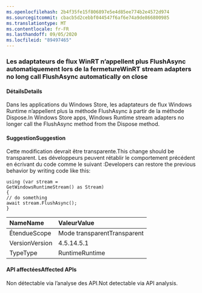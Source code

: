 ```yaml
---
ms.openlocfilehash: 2b4f35fe15f806897e5e4d85ee774b2e4572d974
ms.sourcegitcommit: cbacb5d2cebbf044547f6af6e74a9de866800985
ms.translationtype: MT
ms.contentlocale: fr-FR
ms.lasthandoff: 09/05/2020
ms.locfileid: "89497465"
---
```

### <a name="winrt-stream-adapters-no-long-call-flushasync-automatically-on-close"></a><span data-ttu-id="aeeda-101">Les adaptateurs de flux WinRT n’appellent plus FlushAsync automatiquement lors de la fermeture</span><span class="sxs-lookup"><span data-stu-id="aeeda-101">WinRT stream adapters no long call FlushAsync automatically on close</span></span>

#### <a name="details"></a><span data-ttu-id="aeeda-102">Détails</span><span class="sxs-lookup"><span data-stu-id="aeeda-102">Details</span></span>

<span data-ttu-id="aeeda-103">Dans les applications du Windows Store, les adaptateurs de flux Windows Runtime n’appellent plus la méthode FlushAsync à partir de la méthode Dispose.</span><span class="sxs-lookup"><span data-stu-id="aeeda-103">In Windows Store apps, Windows Runtime stream adapters no longer call the FlushAsync method from the Dispose method.</span></span>

#### <a name="suggestion"></a><span data-ttu-id="aeeda-104">Suggestion</span><span class="sxs-lookup"><span data-stu-id="aeeda-104">Suggestion</span></span>

<span data-ttu-id="aeeda-105">Cette modification devrait être transparente.</span><span class="sxs-lookup"><span data-stu-id="aeeda-105">This change should be transparent.</span></span> <span data-ttu-id="aeeda-106">Les développeurs peuvent rétablir le comportement précédent en écrivant du code comme le suivant :</span><span class="sxs-lookup"><span data-stu-id="aeeda-106">Developers can restore the previous behavior by writing code like this:</span></span><pre><code class="lang-csharp">using (var stream = GetWindowsRuntimeStream() as Stream)&#13;&#10;{&#13;&#10;// do something&#13;&#10;await stream.FlushAsync();&#13;&#10;}&#13;&#10;</code></pre>

| <span data-ttu-id="aeeda-107">Name</span><span class="sxs-lookup"><span data-stu-id="aeeda-107">Name</span></span>    | <span data-ttu-id="aeeda-108">Valeur</span><span class="sxs-lookup"><span data-stu-id="aeeda-108">Value</span></span>       |
|:--------|:------------|
| <span data-ttu-id="aeeda-109">Étendue</span><span class="sxs-lookup"><span data-stu-id="aeeda-109">Scope</span></span>   |<span data-ttu-id="aeeda-110">Mode transparent</span><span class="sxs-lookup"><span data-stu-id="aeeda-110">Transparent</span></span>|
|<span data-ttu-id="aeeda-111">Version</span><span class="sxs-lookup"><span data-stu-id="aeeda-111">Version</span></span>|<span data-ttu-id="aeeda-112">4.5.1</span><span class="sxs-lookup"><span data-stu-id="aeeda-112">4.5.1</span></span>|
|<span data-ttu-id="aeeda-113">Type</span><span class="sxs-lookup"><span data-stu-id="aeeda-113">Type</span></span>|<span data-ttu-id="aeeda-114">Runtime</span><span class="sxs-lookup"><span data-stu-id="aeeda-114">Runtime</span></span>|

#### <a name="affected-apis"></a><span data-ttu-id="aeeda-115">API affectées</span><span class="sxs-lookup"><span data-stu-id="aeeda-115">Affected APIs</span></span>

<span data-ttu-id="aeeda-116">Non détectable via l’analyse des API.</span><span class="sxs-lookup"><span data-stu-id="aeeda-116">Not detectable via API analysis.</span></span>

<!--

#### Affected APIs

Not detectable via API analysis.

-->
